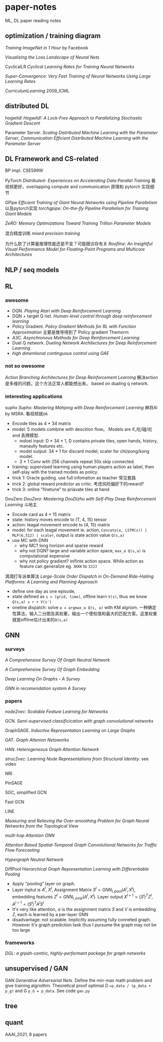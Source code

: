# paper-notes
ML, DL paper reading notes


## optimization / training diagram

*Training ImageNet in 1 Hour* by Facebook

*Visualizing the Loss Landscape of Neural Nets*

CyclicalLR *Cyclical Learning Rates for Training Neural Networks*

*Super-Convergence: Very Fast Training of Neural Networks Using Large Learning Rates*

*CurriculumLearning* 2009_ICML


## distributed DL

hogwild! *Hogwild!: A Lock-Free Approach to Parallelizing Stochastic Gradient Descent*

Parameter Server. *Scaling Distributed Machine Learning with the Parameter Server*, *Communication Efﬁcient Distributed Machine Learning with the Parameter Server*


## DL Framework and CS-related

BP impl. CSE599W

*PyTorch Distributed- Experiences on Accelerating Data Parallel Training* 看视频更好，overlapping compute and communication 原理和 pytorch 实现细节

GPipe *Efficient Training of Giant Neural Networks using Pipeline Parallelism* 以及pytorch实现 *torchgpipe: On-the-ﬂy Pipeline Parallelism for Training Giant Models*

*ZeRO: Memory Optimizations Toward Training Trillion Parameter Models*

混合精度训练 *mixed precision training*

为什么砍了计算量推理性能还是不变？可能跟访存有关 *Roofline: An Insightful Visual Performance Model for Floating-Point Programs and Multicore Architectures*

## NLP / seq models


## RL

### awesome

- DQN. *Playing Atari with Deep Reinforcement Learning*    
- DQN + target Q net. *Human-level control through deep reinforcement learning*      
- Policy Gradient. *Policy Gradient Methods for RL with Function Approximation* 主要是推导得到了 Policy gradient Themorm    
- A3C. *Asynchronous Methods for Deep Reinforcement Learning*   
- Duel Q network. *Dueling Network Architectures for Deep Reinforcement Learning*    
- *high dimentional continguous control using GAE*

### not so owesome

*Action Branching Architectures for Deep Reinforcement Learning* 解决action是多维的问题，这个方法正常人都能想出来。 based on dualing q network. 

### interesting applications

suphx *Suphx: Mastering Mahjong with Deep Reinforcement Learning*   麻将AI by MSRA. 看视频就ok

- Encode tiles as 4 * 34 matrix
- model: 5 models combine with descition flow。 Models are if_吃/碰/杠 and 丢牌模型.
    + mdoel input: D * 34 * 1, D contains private tiles, open hands, history, manaully features etc.
    + model output: 34 * 1 for discard model; scaler for chi/pong/kong model.
    + 3 * 1 Conv with 256 channels repeat 50x skip connected.
- training: supervised learning using human players action as label, then self-play with the trained models as policy.
- trick 1: Oracle guiding. use full infomation as teacher 常见套路
- trick 2: global reward predictor as critic. 考虑风险偏好下的reward?
- trick 3: online "finetune" to priavate tiles at hand


DouZero *DouZero: Mastering DouDizhu with Self-Play Deep Reinforcement Learning*  斗地主

- Encode card as 4 * 15 matrix
- state: history moves encode to (T, 4, 15) tensor
- action: leagal movement encode to (4, 15) matrix
- model: for each leagal movement ie. action, `Concate(a, LSTM(s)) | MLP(6,512) | scaler`, output is state action value `Q(s,a)`
- use MC with DNN
    + why MC? long horizon and sparse reward
    + why not DQN? large and variable action space, `max_a Q(s,a)` is computational expensive
    + why not policy gradient? inifinte action space. While action as feature can generalize eg. `3KKK` to `3JJJ`


滴滴打车派单算法 *Large-Scale Order Dispatch in On-Demand Ride-Hailing Platforms: A Learning and Planning Approach*

- define one day as one episode, 
- state defined as `s = (grid, time)`,  offline learn `V(s)`, thus we know `Q(s,a) = r + V(s')`
- oneline dispatch: solve `a = argmax_a Q(s, a)` with KM algriom. 一种确定性算法，输入二分图及其权重，输出一个使权值和最大的匹配方案，这里权重就是offline估计出来的`Q(s,a)`


## GNN

### surveys

*A Comprehensive Survey Of Graph Neutral Network*

*A Comprehensive Survey Of Graph Embedding*

*Deep Learning On Graphs - A Survey*

*GNN in recomendation system A Survey*

### papers

*node2vec: Scalable Feature Learning for Networks*

GCN. *Semi-supervised classificication with graph convolutional networks*

GraphSAGE. *Inductive Representation Learning on Large Graphs*

GAT. *Graph Attenion Netoworks*

HAN. *Heterogeneous Graph Attention Network*

*struc2vec: Learning Node Representations from Structural Identity*. see video

NRI

PinSAGE

SGC, simplified GCN

Fast GCN

LINE

*Measuring and Relieving the Over-smoothing Problem for Graph Neural Networks from the Topological View*

*mulit-hop Attention GNN*

*Attention Based Spatial-Temporal Graph Convolutional Networks for Traffic Flow Forecasting*

*Hypergraph Neutral Network*


DiffPool *Hierarchical Graph Representation Learning with Differentiable Pooling* 

- Apply "pooling" layer on graph. 
- Layer inptut is $A^l$, $X^l$, Assignment Matrix $S^l = GNN_{l,pool}(A^l, X^l)$, embedding features $Z^l = GNN_{l,emb}(A^l, X^l)$. Layer output $X^{l+1} = (S^l)^T Z^l$, $A^{l+1} = (S^l)^T A^l S^l$
- It's very like attention, $\alpha$ is the assignment matrix $S$ and $V$ is embedding $Z$, each is learned by a per-layer GNN
- disadvantage: not scalable. Implicitly assuming fully conneted graph. However it's graph prediction task thus I pursume the graph may not be too large


### frameworks

*DGL: a grpah-centric, highly-performant package for graph networks*


## unsupervised / GAN

GAN *Generative Adversarial Nets*. Define the min-max math problem and give training algriothm. Theoretical proof optimial D `=p_data / (p_data + p_g)` and G `p_G = p_data`. See code `gan.py`


## tree


## quant

AAAI_2021, 8 papers